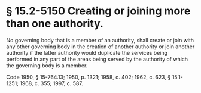 # § 15.2-5150 Creating or joining more than one authority.

<p>No governing body that is a member of an authority, shall create or join with any other governing body in the creation of another authority or join another authority if the latter authority would duplicate the services being performed in any part of the areas being served by the authority of which the governing body is a member.</p><p>Code 1950, § 15-764.13; 1950, p. 1321; 1958, c. 402; 1962, c. 623, § 15.1-1251; 1968, c. 355; 1997, c. 587.</p>
